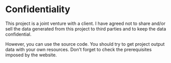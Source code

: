 # Confidentiality

This project is a joint venture with a client. I have agreed not to share and/or sell the data generated from this project to third parties and to keep the data confidential.

However, you can use the source code. You should try to get project output data with your own resources. Don't forget to check the prerequisites imposed by the website.

